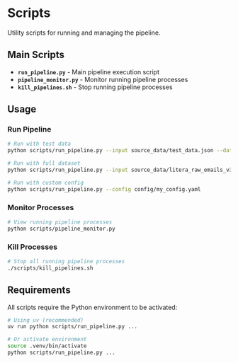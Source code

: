# Scripts

Utility scripts for running and managing the pipeline.

## Main Scripts

- **`run_pipeline.py`** - Main pipeline execution script
- **`pipeline_monitor.py`** - Monitor running pipeline processes
- **`kill_pipelines.sh`** - Stop running pipeline processes

## Usage

### Run Pipeline

```bash
# Run with test data
python scripts/run_pipeline.py --input source_data/test_data.json --dataset-name test_run

# Run with full dataset
python scripts/run_pipeline.py --input source_data/litera_raw_emails_v3_fixed.json --dataset-name production_v1

# Run with custom config
python scripts/run_pipeline.py --config config/my_config.yaml
```

### Monitor Processes

```bash
# View running pipeline processes
python scripts/pipeline_monitor.py
```

### Kill Processes

```bash
# Stop all running pipeline processes
./scripts/kill_pipelines.sh
```

## Requirements

All scripts require the Python environment to be activated:

```bash
# Using uv (recommended)
uv run python scripts/run_pipeline.py ...

# Or activate environment
source .venv/bin/activate
python scripts/run_pipeline.py ...
```
